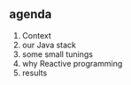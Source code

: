 ## agenda

1. Context
2. our Java stack
3. some small tunings
4. why Reactive programming
5. results
